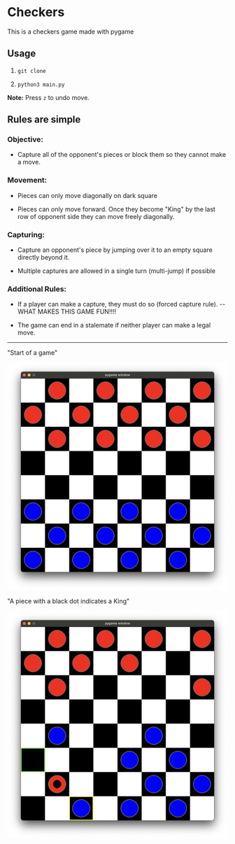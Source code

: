 # Checkers

This is a checkers game made with pygame

## Usage

1.  `git clone`

2.  `python3 main.py`

**Note:** Press `z` to undo move.

## Rules are simple

### Objective:

- Capture all of the opponent's pieces or block them so they cannot make a move.

### Movement:

- Pieces can only move diagonally on dark square

- Pieces can only move forward. Once they become "King" by the last row of opponent side they can move freely diagonally.

### Capturing:

- Capture an opponent's piece by jumping over it to an empty square directly beyond it.

- Multiple captures are allowed in a single turn (multi-jump) if possible

### Additional Rules:

- If a player can make a capture, they must do so (forced capture rule). -- WHAT MAKES THIS GAME FUN!!!!

- The game can end in a stalemate if neither player can make a legal move.

---

"Start of a game"

![Initial](assets/initial.png)

"A piece with a black dot indicates a King"

![King](assets/king.png)
